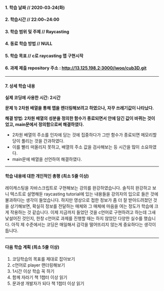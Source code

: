 #### 1. 학습 날짜 // 2020-03-24(화)

#### 2. 학습시간 // 22:00~24:00

#### 3. 학습 범위 및 주제 // Raycasting

#### 4. 동료 학습 방법 // NULL

#### 5. 학습 목표 // c로 raycasting 맵 구현시작

#### 6. 과제 제출 repository 주소 : http://13.125.198.2:3000/iwoo/cub3D.git

---

#### 7. 상세 학습 내용

**실제 코딩에 사용한 시간: 2시간**

**문제 1) 2차원 배열을 통해 맵을 렌더링해보려고 하였으나, 자꾸 쓰레기값이 나타났다.**

**해결 방법: 2차원 배열의 성분을 정의한 함수가 종료되면서 안에 담긴 값이 바뀌는 것이었고, main문에서 정의함으로써 해결하였다.**

- 2차원 배열의 주소를 인자에 담는 것에 집중하다가 그만 함수가 종료되면 메모리할당이 풀리는 것을 간과하였다.
- 이를 빨리 떠올리지 못하고, 배열의 주소 값을 검사해보는 등 시간을 많이 소요하였다.
- main문에 배열을 선언하여 해결하였다.

---

#### 학습 내용에 대한 개인적인 총평 (최소 5줄 이상)

레이캐스팅을 자바스크립트로 구현해보는 강의를 완강하였습니다. 솔직히 완강하고 보니 텍스트로 설명해둔 raycasting tutorial에 있는 내용들을 강의자의 입으로 들은 것에 불과하다는 생각이 들었습니다. 하지만 영상으로 접한 정보가 좀 더 잘 받아드려졌던 것을 상기해보면, 확실히 정보를 전달하는 매체와 그 매체에 마음을 여는 정도가 학습에 크게 작용하는 것 같습니다. 이제 지금까지 들었던 것을 c언어로 구현하려고 하는데 그새 낯설어진 것인지, 한창 c언어로 과제를 진행할 때는 하지 않았던 다양한 실수를 했습니다. 아직 제 수준에서는 코딩은 매일해서 감각을 떨어뜨리지 않는게 중요하다는 생각이 듭니다.

---

#### 다음 학습 계획 (최소 5줄 이상)

1. 코딩학습의 목표를 제대로 잡아보기
2. c언어로 player 랜더링해보기
3. 1시간 이상 학습 꼭 하기
4. 함께 자라기 책 1챕터 이상 읽기
5. 문과생 개발자가 되다 책 1챕터 이상 읽기

